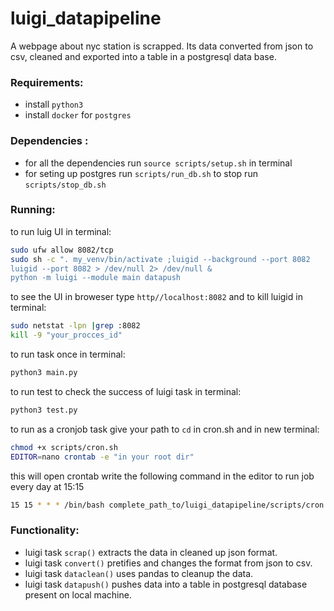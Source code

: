 # luigi_datapipeline 
A webpage about nyc station is scrapped. Its data converted from json to csv, cleaned and exported into a table in a postgresql data base.

### Requirements:
* install `python3` 
* install `docker` for `postgres` 

### Dependencies :
* for all the dependencies run `source scripts/setup.sh` in terminal
* for seting up postgres run `scripts/run_db.sh` to stop run `scripts/stop_db.sh`

 
### Running:
to run luig UI in terminal:
```bash
sudo ufw allow 8082/tcp
sudo sh -c ". my_venv/bin/activate ;luigid --background --port 8082 
luigid --port 8082 > /dev/null 2> /dev/null &
python -m luigi --module main datapush
```
to see the UI in broweser type `http//localhost:8082` and to kill luigid in terminal:
```bash 
sudo netstat -lpn |grep :8082
kill -9 "your_procces_id"
```
to run task once in terminal:
```bash
python3 main.py
```
to run test to check the success of luigi task in terminal:
```bash
python3 test.py 
```

to run as a cronjob task give your path to `cd` in cron.sh and in new terminal:
```bash
chmod +x scripts/cron.sh
EDITOR=nano crontab -e "in your root dir"
```
this will open crontab write the following command in the editor to run job every day at 15:15 
```bash
15 15 * * * /bin/bash complete_path_to/luigi_datapipeline/scripts/cron.sh
```

### Functionality:
* luigi task `scrap()` extracts the data in cleaned up json format.
* luigi task `convert()` pretifies and changes the format from json to csv.
* luigi task `dataclean()` uses pandas to cleanup the data. 
* luigi task `datapush()` pushes data into a table in postgresql database present on local machine.

